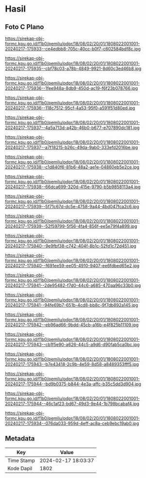 # Hasil

## Foto C Plano

https://sirekap-obj-formc.kpu.go.id/f1b0/pemilu/pdpr/18/08/02/20/01/1808022001001-20240217-175933--ce4edbb8-705c-40cc-b0f7-c602584bdf8c.jpg

https://sirekap-obj-formc.kpu.go.id/f1b0/pemilu/pdpr/18/08/02/20/01/1808022001001-20240217-175935--cbf78c03-a78b-4849-9921-8d60c3ed46b8.jpg

https://sirekap-obj-formc.kpu.go.id/f1b0/pemilu/pdpr/18/08/02/20/01/1808022001001-20240217-175936--1fee948a-8db9-450d-ac19-f6f23b078766.jpg

https://sirekap-obj-formc.kpu.go.id/f1b0/pemilu/pdpr/18/08/02/20/01/1808022001001-20240217-175936--118c7512-95cf-4a53-95f0-a591f51d80ed.jpg

https://sirekap-obj-formc.kpu.go.id/f1b0/pemilu/pdpr/18/08/02/20/01/1808022001001-20240217-175937--4a5a713d-a42b-46b0-b677-e707890dc181.jpg

https://sirekap-obj-formc.kpu.go.id/f1b0/pemilu/pdpr/18/08/02/20/01/1808022001001-20240217-175937--a7f18215-b26c-49da-9ab0-333efd2016be.jpg

https://sirekap-obj-formc.kpu.go.id/f1b0/pemilu/pdpr/18/08/02/20/01/1808022001001-20240217-175938--c1d840f6-81b6-48a2-ae1e-04860eb5e2ce.jpg

https://sirekap-obj-formc.kpu.go.id/f1b0/pemilu/pdpr/18/08/02/20/01/1808022001001-20240217-175938--66dca699-320d-415e-9790-b5b9858113a4.jpg

https://sirekap-obj-formc.kpu.go.id/f1b0/pemilu/pdpr/18/08/02/20/01/1808022001001-20240217-175939--5f71c67d-dc5e-4758-9a44-4bd047fca2c6.jpg

https://sirekap-obj-formc.kpu.go.id/f1b0/pemilu/pdpr/18/08/02/20/01/1808022001001-20240217-175939--52f59799-5f56-4fa4-856f-ee5e79f4a899.jpg

https://sirekap-obj-formc.kpu.go.id/f1b0/pemilu/pdpr/18/08/02/20/01/1808022001001-20240217-175940--9e9fbf38-c742-404f-8b1c-52fd1c72d451.jpg

https://sirekap-obj-formc.kpu.go.id/f1b0/pemilu/pdpr/18/08/02/20/01/1808022001001-20240217-175940--f691ee59-ee05-4910-9407-ee6fdbed65e2.jpg

https://sirekap-obj-formc.kpu.go.id/f1b0/pemilu/pdpr/18/08/02/20/01/1808022001001-20240217-175941--2de95482-f7d0-44c6-a685-470aa96c33b0.jpg

https://sirekap-obj-formc.kpu.go.id/f1b0/pemilu/pdpr/18/08/02/20/01/1808022001001-20240217-175941--94fe69b7-651b-4cd8-bb8c-9f7db892a145.jpg

https://sirekap-obj-formc.kpu.go.id/f1b0/pemilu/pdpr/18/08/02/20/01/1808022001001-20240217-175942--eb96ad66-9bdd-45cb-a16b-e4f825b11109.jpg

https://sirekap-obj-formc.kpu.go.id/f1b0/pemilu/pdpr/18/08/02/20/01/1808022001001-20240217-175943--cb1f5e90-a626-44c5-a9d6-d90fab5ca0bc.jpg

https://sirekap-obj-formc.kpu.go.id/f1b0/pemilu/pdpr/18/08/02/20/01/1808022001001-20240217-175943--b7e43418-2c9b-4e59-8d58-a8489353fff5.jpg

https://sirekap-obj-formc.kpu.go.id/f1b0/pemilu/pdpr/18/08/02/20/01/1808022001001-20240217-175944--bd9b0375-b844-4e3a-affc-b35c5dd3d904.jpg

https://sirekap-obj-formc.kpu.go.id/f1b0/pemilu/pdpr/18/08/02/20/01/1808022001001-20240217-175944--46c1af23-bd67-49d3-9e44-1b798bcabaf4.jpg

https://sirekap-obj-formc.kpu.go.id/f1b0/pemilu/pdpr/18/08/02/20/01/1808022001001-20240217-175934--076da033-959d-4eff-ac8a-ceb9ebc19ab0.jpg


## Metadata

| Key        | Value               |
| ---------- | ------------------- |
| Time Stamp | 2024-02-17 18:03:37 |
| Kode Dapil | 1802                |



